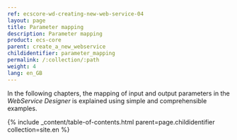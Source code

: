 ```yaml
---
ref: ecscore-wd-creating-new-web-service-04
layout: page
title: Parameter mapping
description: Parameter mapping
product: ecs-core
parent: create_a_new_webservice
childidentifier: parameter_mapping
permalink: /:collection/:path
weight: 4
lang: en_GB
---
```


In the following chapters, the mapping of input and output parameters in the *WebService Designer* is explained using simple and comprehensible examples.

{% include _content/table-of-contents.html parent=page.childidentifier collection=site.en %}